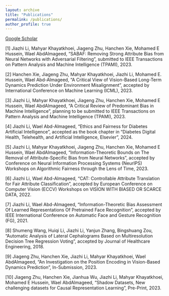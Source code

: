 ```yaml
---
layout: archive
title: "Publications"
permalink: /publications/
author_profile: true
---
```


<!-- {% if author.googlescholar %}
  You can also find my articles on <u><a href="{{author.googlescholar}}">my Google Scholar profile</a>.</u>
{% endif %}

{% include base_path %}

{% for post in site.publications reversed %}
  {% include archive-single.html %}
{% endfor %} -->


[Google Scholar](https://scholar.google.com/citations?user=lNs776QAAAAJ&hl=en)

<!-- A Rose by Any Other Name would not Smell as Sweet: Social Bias in Name Mistranslations -->
<!-- Sandra Sandoval, Jieyu Zhao, Marine Carpuat, and Hal Daume III. EMNLP 2023. -->

[1] Jiazhi Li, Mahyar Khayatkhoei, Jiageng Zhu, Hanchen Xie, Mohamed E Hussein, Wael AbdAlmageed, “SABAF: Removing Strong Attribute Bias from Neural Networks with Adversarial Filtering”, submitted to IEEE Transactions on Pattern Analysis and Machine Intelligence (TPAMI), 2023.

[2] Hanchen Xie, Jiageng Zhu, Mahyar Khayatkhoei, Jiazhi Li, Mohamed E. Hussein, Wael Abd-Almageed, “A Critical View of Vision-Based Long-Term Dynamics Prediction Under Environment Misalignment”, accepted by International Conference on Machine Learning (ICML), 2023.

[3] Jiazhi Li, Mahyar Khayatkhoei, Jiageng Zhu, Hanchen Xie, Mohamed E Hussein, Wael AbdAlmageed, “A Critical Review of Predominant Bias in Machine Intelligence”, planning to be submitted to IEEE Transactions on Pattern Analysis and Machine Intelligence (TPAMI), 2023.

[4] Jiazhi Li, Wael Abd-Almageed, “Ethics and Fairness for Diabetes Artificial Intelligence”, accepted as the book chapter in “Diabetes Digital Health, Telehealth, and Artificial Intelligence, Elsevier”, 2024.

[5] Jiazhi Li, Mahyar Khayatkhoei, Jiageng Zhu, Hanchen Xie, Mohamed E Hussein, Wael AbdAlmageed, “Information-Theoretic Bounds on The Removal of Attribute-Specific Bias from Neural Networks”, accepted by Conference on Neural Information Processing Systems (NeurIPS) Workshops on Algorithmic Fairness through the Lens of Time, 2023.

[6] Jiazhi Li, Wael Abd-Almageed, “CAT: Controllable Attribute Translation for Fair Attribute Classification”, accepted by European Conference on Computer Vision (ECCV) Workshops on VISION WITH BIASED OR SCARCE DATA, 2022.

[7] Jiazhi Li, Wael Abd-Almageed, “Information-Theoretic Bias Assessment Of Learned Representations Of Pretrained Face Recognition”, accepted by IEEE International Conference on Automatic Face and Gesture Recognition (FG), 2021.

[8] Shumeng Wang, Huiqi Li, Jiazhi Li, Yanjun Zhang, Bingshuang Zou, “Automatic Analysis of Lateral Cephalograms Based on Multiresolution Decision Tree Regression Voting”, accepted by Journal of Healthcare Engineering, 2018.

[9] Jiageng Zhu, Hanchen Xie, Jiazhi Li, Mahyar Khayatkhoei, Wael AbdAlmageed, “An Investigation on the Position Encoding in Vision-Based Dynamics Prediction”, In-Submission, 2023.

[10] Jiageng Zhu, Hanchen Xie, Jianhua Wu, Jiazhi Li, Mahyar Khayatkhoei, Mohamed E Hussein, Wael AbdAlmageed, “Shadow Datasets, New challenging datasets for Causal Representation Learning”, Pre-Print, 2023.